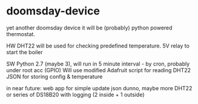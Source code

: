 # doomsday-device
yet another doomsday device
it will be (probably) python powered thermostat.

HW
DHT22 will be used for checking predefined temperature.
5V relay to start the boiler

SW
Python 2.7 (maybe 3), will run in 5 minute interval - by cron, probably under root acc (GPIO)
Will use modified Adafruit script for reading DHT22
JSON for storing config & temperature


in near future:
web app for simple update json
dunno, maybe more DHT22 or series of DS18B20 with logging (2 inside + 1 outside)
